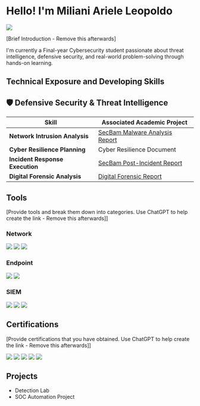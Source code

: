 # Hello! I'm Miliani Ariele Leopoldo
<a href="https://linkedin.com/in/miliani-leopoldo"><img src="https://img.shields.io/badge/-LinkedIn-0072b1?&style=for-the-badge&logo=linkedin&logoColor=white" /></a>

[Brief Introduction - Remove this afterwards]

I'm currently a Final-year Cybersecurity student passionate about threat intelligence, defensive security, and real-world problem-solving through hands-on learning.

## Technical Exposure and Developing Skills


## 🛡️ Defensive Security & Threat Intelligence
| Skill | Associated Academic Project |
|-----------------------------------------------|----------------------------|
| **Network Intrusion Analysis** | <a href="[https://google.com](https://docs.google.com/document/d/1dlFm6wCVJKop07R2y8xUNwtSW9pZXNmDwzYiPVPiJgc/edit?usp=sharing)]">SecBam Malware Analysis Report</a> |
| **Cyber Resilience Planning** | Cyber Resilience Document |
| **Incident Response Execution** | <a href="[https://google.com](https://docs.google.com/document/d/1WKu5dEtK55UoiszEvHumOsyQ79ZVHB4vzGkxsgGH6u0/edit?usp=sharing)]"> SecBam Post-Incident Report</a> |
| **Digital Forensic Analysis** | <a href="[https://google.com](https://docs.google.com/document/d/1FQro5Lb8wLsnKVaVo6frkS5eUXh-oGRvYZX4KEZ4eg0/edit?usp=sharing)]">Digital Forensic Report </a> |

## Tools
[Provide tools and break them down into categories. Use ChatGPT to help create the link - Remove this afterwards]]

### Network
<div>
    <img src="https://img.shields.io/badge/-Wireshark-1679A7?&style=for-the-badge&logo=Wireshark&logoColor=white" />
    <img src="https://img.shields.io/badge/-Suricata-EF3B2D?&style=for-the-badge&logo=Suricata&logoColor=white" />
    <img src="https://img.shields.io/badge/-Zeek-777BB4?&style=for-the-badge&logo=Zeek&logoColor=white" />
</div>

### Endpoint
<div>
    <img src="https://img.shields.io/badge/-Microsoft_Defender_for_Endpoint-00A4EF?&style=for-the-badge&logo=Microsoft&logoColor=white" />
    <img src="https://img.shields.io/badge/-Velociraptor-4B275F?&style=for-the-badge&logo=Velociraptor&logoColor=white" />
</div>

### SIEM
<div>
    <img src="https://img.shields.io/badge/-Microsoft_Sentinel-0078D4?&style=for-the-badge&logo=Microsoft&logoColor=white" />
    <img src="https://img.shields.io/badge/-Splunk-000000?&style=for-the-badge&logo=Splunk&logoColor=white" />
    <img src="https://img.shields.io/badge/-Elastic-005571?&style=for-the-badge&logo=Elastic&logoColor=white" />
</div>

## Certifications
[Provide certifications that you have obtained. Use ChatGPT to help create the link - Remove this afterwards]]
<div>
<img src="https://img.shields.io/badge/-Security%2B-FF0000?&style=for-the-badge&logo=CompTIA&logoColor=white" />
<img src="https://img.shields.io/badge/-Network%2B-007ACC?&style=for-the-badge&logo=CompTIA&logoColor=white" />
<img src="https://img.shields.io/badge/-A%2B-4D4D4D?&style=for-the-badge&logo=CompTIA&logoColor=white" />
<img src="https://img.shields.io/badge/-CDSA-006400?&style=for-the-badge&logoColor=white" />
<img src="https://img.shields.io/badge/-CCD-000080?&style=for-the-badge&logoColor=white" />
</div>

## Projects
- Detection Lab
- SOC Automation Project
